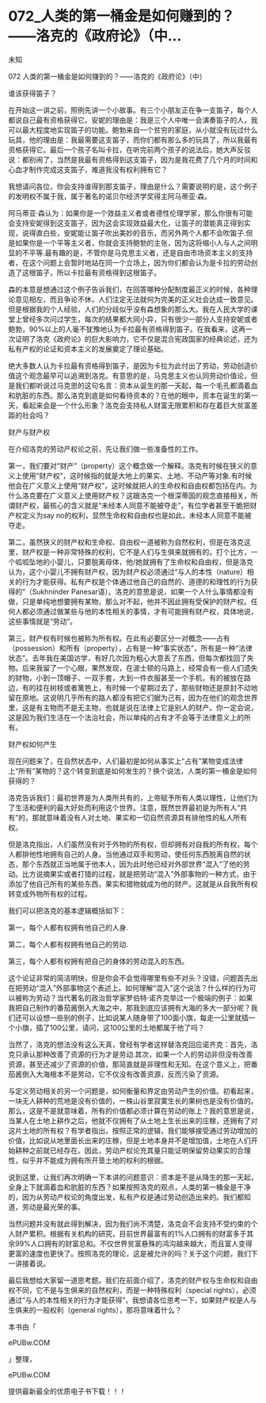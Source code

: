 # 072_人类的第一桶金是如何赚到的？——洛克的《政府论》（中...

未知

072 人类的第一桶金是如何赚到的？——洛克的《政府论》（中）

谁该获得笛子？

在开始这一讲之前，照例先讲一个小故事。有三个小朋友正在争一支笛子，每个人都说自己最有资格获得它。安妮的理由是：我是三个人中唯一会演奏笛子的人，我可以最大程度地实现笛子的功能。鲍勃来自一个贫穷的家庭，从小就没有玩过什么玩具，他的理由是：我最需要这支笛子，而你们都有那么多的玩具了，所以我最有资格获得它。最后一个孩子名叫卡拉，在听完前两个孩子的说法后，她大声反驳说：都别闹了，当然是我最有资格得到这支笛子，因为是我花费了几个月的时间和心血才制作完成这支笛子，难道我没有权利拥有它？

我想请问各位，你会支持谁得到那支笛子，理由是什么？需要说明的是，这个例子的发明权不属于我，属于著名的诺贝尔经济学奖得主阿马蒂亚·森。

阿马蒂亚·森认为：如果你是一个效益主义者或者德性伦理学家，那么你很有可能会支持安妮得到这支笛子，因为这会实现效益最大化，让笛子的潜能真正得到实现，说得直白些，安妮能让笛子吹出美妙的音乐，而另外两个人都不会吹笛子.但是如果你是一个平等主义者，你就会支持鲍勃的主张，因为这将缩小人与人之间明显的不平等.最有趣的是，不管你是马克思主义者，还是自由市场资本主义的支持者，在这个问题上会暂时地站在同一个立场上，因为你们都会认为是卡拉的劳动创造了这根笛子，所以卡拉最有资格得到这根笛子。

森的本意是想通过这个例子告诉我们，在回答哪种分配制度最正义的时候，各种理论意见相左，而且争论不休，人们注定无法就何为完美的正义社会达成一致意见。但是根据我的个人经验，人们的分歧似乎没有森想象的那么大。我在人民大学的课堂上曾经多次问过学生，每次的结果都大同小异，只有很少一部分人支持安妮或者鲍勃，90%以上的人毫不犹豫地认为卡拉最有资格得到笛子。在我看来，这再一次证明了洛克《政府论》的巨大影响力，它不仅是混合宪政国家的经典论述，还为私有产权的论证和资本主义的发展奠定了理论基础。

绝大多数人认为卡拉最有资格得到笛子，是因为卡拉为此付出了劳动，劳动创造价值这个观念最早可以追溯到洛克。有意思的是，马克思主义也认同劳动价值论，但是我们都听说过马克思的这句名言：资本从诞生的那一天起，每一个毛孔都滴着血和肮脏的东西。那么洛克到底是如何看待资本的？在他的眼中，资本在诞生的第一天，看起来会是一个什么形象？洛克会支持私人财富无限累积和存在着巨大贫富差距的社会吗？

财产与财产权

在介绍洛克的劳动产权论之前，先让我们做一些准备性的工作。

第一，我们要对“财产”（property）这个概念做一个解释。洛克有时候在狭义的意义上使用“财产权”，这时候指的就是大地上的果实、土地、不动产等对象.有时候他会在广义意义上使用“财产权”，这时候就把人的生命权和自由权都包括在内。为什么洛克要在广义意义上使用财产权？这跟洛克一个根深蒂固的观念直接相关，所谓财产权，最核心的含义就是“未经本人同意不能被夺走”，有位学者甚至干脆把财产权定义为say no的权利，显然生命权和自由权也是如此，未经本人同意不能被夺走。

第二，虽然狭义的财产权和生命权、自由权一道被称为自然权利，但是在洛克这里，财产权是一种非常特殊的权利，它不是人们与生俱来就拥有的。打个比方，一个呱呱坠地的小婴儿，只要脱离母体，他/她就拥有了生命权和自由权，但是洛克认为，这个小婴儿不拥有财产权，因为财产权必须通过“与人的本性（nature）相关的行为才能获得。私有产权是个体通过他自己的自然的、道德的和理性的行为获得的”（Sukhninder Panesar语）。洛克的意思是说，如果一个人什么事情都没有做，只是单纯地想要拥有某物，那么对不起，他并不因此拥有受保护的财产权。任何人都必须通过做某些与他的本性相关的事情，才有可能拥有财产权，具体地说，这些事情就是“劳动”。

第三，财产权有时候也被称为所有权。在此有必要区分一对概念——占有（possession）和所有（property），占有是一种“事实状态”，所有是一种“法律状态”。去年我在美国访学，有好几次因为粗心大意丢了东西，但每次都找回了失物。后来我留了一个心眼，果然发现，在波士顿的马路上，经常会有一些人们遗失的财物，小到一顶帽子、一双手套，大到一件衣服甚至一个手机，有的被放在路边，有的挂在树枝或者篱笆上，有时候一个星期过去了，那些财物还是原封不动地留在原地。这说明几乎所有的路人都没有把它们据为己有，因为在他们的观念世界里，这是有主物而不是无主物，也就是说在法律上它是别人的财产。你一定会说，这是因为我们生活在一个法治社会，所以单纯的占有才不会等于法律意义上的所有。

财产权如何产生

现在问题来了，在自然状态中，人们最初是如何从事实上“占有”某物变成法律上“所有”某物的？这个转变到底是如何发生的？换个说法，人类的第一桶金是如何获得的？

洛克告诉我们：最初世界是为人类所共有的，上帝赋予所有人类以理性，让他们为了生活和便利的最大好处而利用这个世界。注意，既然世界最初是为所有人“共有”的，那就意味着没有人对土地、果实和一切自然资源具有排他性的私人所有权。

但是洛克指出，人们虽然没有对于外物的所有权，但却拥有对自我的所有权，每个人都排他性地拥有自己的人身。当他通过双手和劳动，使任何东西脱离自然的状态，那个东西就正当地属于他本人，因为此时他已经对外部世界“混入”了他的劳动。比方说摘果实或者打猎的过程，就是把劳动“混入”外部事物的一种方式，由于添加了他自己所有的某些东西，果实和猎物就成为他的财产。这就是从自我所有权转变成外物所有权的过程。

我们可以把洛克的基本逻辑概括如下：

第一，每个人都有权拥有他自己的人身.

第二，每个人都有权拥有他自己的劳动.

第三，每个人都有权拥有把自己的身体的劳动混入的东西。

这个论证非常的简洁明快，但是你会不会觉得哪里有些不对头？没错，问题首先出在把劳动“混入”外部事物这个表述上。如何理解“混入”这个说法？什么样的行为可以被称为劳动？当代著名的政治哲学家罗伯特·诺齐克举过一个极端的例子：如果我把自己制作的番茄酱倒入大海之中，那我到底应该拥有大海的多大一部分呢？我们还可以设想一些别的例子，比如说某人随身带了100面小旗，每走一公里就插一个小旗，插了100公里，请问，这100公里的土地都属于他了吗？

当然了，洛克的想法没有这么天真，曾经有学者这样替洛克回应诺齐克：首先，洛克只承认那种改善了资源的行为才是劳动.其次，如果一个人的劳动非但没有改善资源，甚至还减少了资源的价值，那简直就是非理性和无知。在这个意义上，把番茄酱倒入大海根本不是劳动，它不仅没有改善资源，反而污染了资源。

与定义劳动相关的另一个问题是，如何衡量和界定由劳动产生的价值。初看起来，一块无人耕种的荒地是没有价值的，一株山谷里寂寞生长的果树也是没有价值的。那么，这是不是就意味着，所有的价值都必须计算在劳动的账上？我的意思是说，当某人在土地上耕作之后，他就不仅拥有了从土地上生长出来的庄稼，还拥有了对这片土地的所有权？有学者指出，按照正常的逻辑，我们能够接受通过劳动增加的价值，比如说从地里面长出来的庄稼，但是土地本身并不是增加值，土地在人们开始耕种之前就已经存在。因此，劳动产权论充其量只能证明保留劳动果实的合理性，似乎并不能成为拥有所开垦土地的权利的根据。

说到这里，让我们再次明确一下本讲的问题意识：资本是不是从降生的那一天起，全身上下就滴着血和肮脏的东西？如果按照洛克的观点，人类的第一桶金是干净的，因为从劳动产权论的角度出发，私有产权是通过劳动创造出来的。我们都知道，劳动是最光荣的事。

当然问题并没有就此得到解决，因为我们尚不清楚，洛克会不会支持不受约束的个人财产累积。根据有关机构的研究，目前世界最富有的1%人口拥有的财富多于其余99%人口拥有的财富总和。不仅世界贫富悬殊的鸿沟越来越大，而且富人变得更富的速度也更快了。按照洛克的理论，这是被允许的吗？关于这个问题，我们下一讲接着说。

最后我想给大家留一道思考题。我们在前面介绍了，洛克的财产权与生命权和自由权不同，它不是与生俱来的自然权利，而是一种特殊权利（special rights），必须通过“与人的本性相关的行为才能获得”，我想请各位思考一下，如果财产权是人与生俱来的一般权利（general rights），那将意味着什么？

本书由「

ePUBw.COM

」整理，

ePUBw.COM

提供最新最全的优质电子书下载！！！
